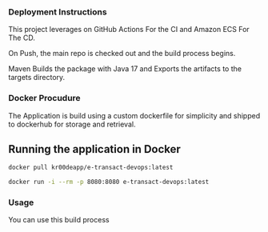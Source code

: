 ### Deployment Instructions

This project leverages on GitHub Actions For the CI and Amazon ECS For The CD.


On Push, the main repo is checked out and the build process begins.

Maven Builds the package with Java 17 and Exports the artifacts to the targets directory.

### Docker Procudure
The Application is build using a custom dockerfile for simplicity and shipped to dockerhub for storage and retrieval.


## Running the application in Docker
```bash
docker pull kr00deapp/e-transact-devops:latest
```

```bash
docker run -i --rm -p 8080:8080 e-transact-devops:latest
```

### Usage
You can use this build process
